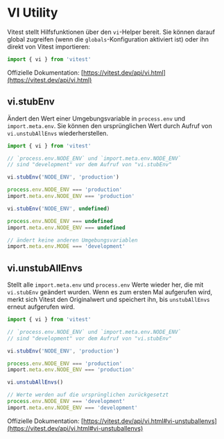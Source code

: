 # VI Utility

Vitest stellt Hilfsfunktionen über den `vi`-Helper bereit. Sie können darauf global zugreifen (wenn die `globals`-Konfiguration aktiviert ist) oder ihn direkt von Vitest importieren:

```typescript
import { vi } from 'vitest'
```

Offizielle Dokumentation: [https://vitest.dev/api/vi.html](https://vitest.dev/api/vi.html)

## vi.stubEnv

Ändert den Wert einer Umgebungsvariable in `process.env` und `import.meta.env`. Sie können den ursprünglichen Wert durch Aufruf von `vi.unstubAllEnvs` wiederherstellen.

```typescript
import { vi } from 'vitest'

// `process.env.NODE_ENV` und `import.meta.env.NODE_ENV`
// sind "development" vor dem Aufruf von "vi.stubEnv"

vi.stubEnv('NODE_ENV', 'production')

process.env.NODE_ENV === 'production'
import.meta.env.NODE_ENV === 'production'

vi.stubEnv('NODE_ENV', undefined)

process.env.NODE_ENV === undefined
import.meta.env.NODE_ENV === undefined

// ändert keine anderen Umgebungsvariablen
import.meta.env.MODE === 'development'
```

## vi.unstubAllEnvs

Stellt alle `import.meta.env` und `process.env` Werte wieder her, die mit `vi.stubEnv` geändert wurden. Wenn es zum ersten Mal aufgerufen wird, merkt sich Vitest den Originalwert und speichert ihn, bis `unstubAllEnvs` erneut aufgerufen wird.

```typescript
import { vi } from 'vitest'

// `process.env.NODE_ENV` und `import.meta.env.NODE_ENV`
// sind "development" vor dem Aufruf von "vi.stubEnv"

vi.stubEnv('NODE_ENV', 'production')

process.env.NODE_ENV === 'production'
import.meta.env.NODE_ENV === 'production'

vi.unstubAllEnvs()

// Werte werden auf die ursprünglichen zurückgesetzt
process.env.NODE_ENV === 'development'
import.meta.env.NODE_ENV === 'development'
```

Offizielle Dokumentation: [https://vitest.dev/api/vi.html#vi-unstuballenvs](https://vitest.dev/api/vi.html#vi-unstuballenvs) 